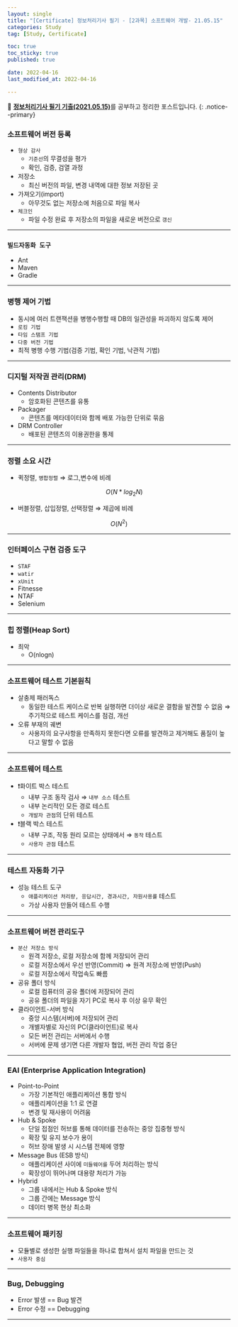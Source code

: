 ```yaml
---
layout: single
title: "[Certificate] 정보처리기사 필기 - [2과목] 소프트웨어 개발- 21.05.15"
categories: Study
tag: [Study, Certificate]

toc: true
toc_sticky: true
published: true

date: 2022-04-16
last_modified_at: 2022-04-16

---
```



📄 [**정보처리기사 필기 기출(2021.05.15)**](https://comcbt.com/xe/iz)를 공부하고 정리한 포스트입니다.
{: .notice--primary}

### 소프트웨어 버전 등록

- `형상 감사`
    - `기준선`의 무결성을 평가
    - 확인, 검증, 검열 과정
- 저장소
    - 최신 버전의 파일, 변경 내역에 대한 정보 저장된 곳
- 가져오기(import)
    - 아무것도 없는 저장소에 처음으로 파일 복사
- `체크인`
    - 파일 수정 완료 후 저장소의 파일을 새로운 버전으로 `갱신`

---

### `빌드자동화 도구`

- Ant
- Maven
- Gradle

---

### 병행 제어 기법

- 동시에 여러 트랜잭션을 병행수행할 때 DB의 일관성을 파괴하지 않도록 제어
- `로킹 기법`
- `타임 스탬프 기법`
- `다중 버전 기법`
- 최적 병행 수행 기법(검증 기법, 확인 기법, 낙관적 기법)

---

### 디지털 저작권 관리(DRM)

- Contents Distributor
    - 암호화된 콘텐츠를 유통
- Packager
    - 콘텐츠를 메타데이터와 함께 배포 가능한 단위로 묶음
- DRM Controller
    - 배포된 콘텐츠의 이용권한을 통제

---

### 정렬 소요 시간

- 퀵정렬, `병합정렬` ⇒ 로그,변수에 비례
    
    $$
    O(N*log_2N) 
    $$
    
- 버블정렬, 삽입정렬, 선택정렬  ⇒ 제곱에 비례

$$
O(N^2)
$$

---

### 인터페이스 구현 검증 도구

- `STAF`
- `watir`
- `xUnit`
- Fitnesse
- NTAF
- Selenium

---

### 힙 정렬(Heap Sort)

- 최악
    - O(nlogn)

---

### 소프트웨어 테스트 기본원칙

- 살충제 패러독스
    - 동일한 테스트 케이스로 반복 실행하면 더이상 새로운 결함을 발견할 수 없음 ⇒ 주기적으로 테스트 케이스를 점검, 개선
- 오류 부재의 궤변
    - 사용자의 요구사항을 만족하지 못한다면 오류를 발견하고 제거해도 품질이 높다고 말할 수 없음

---

### 소프트웨어 테스트

- ❗️화이트 박스 테스트
    - 내부 구조 동작 검사 ⇒ `내부 소스` 테스트
    - 내부 논리적인 모든 경로 테스트
    - `개발자 관점`의 단위 테스트
- ❗️블랙 박스 테스트
    - 내부 구조, 작동 원리 모르는 상태에서 ⇒ `동작` 테스트
    - `사용자 관점` 테스트

---

### 테스트 자동화 기구

- 성능 테스트 도구
    - `애플리케이션 처리량, 응답시간, 경과시간, 자원사용률` 테스트
    - 가상 사용자 만들어 테스트 수행

---

### 소프트웨어 버전 관리도구

- `분산 저장소 방식`
    - 원격 저장소, 로컬 저장소에 함께 저장되어 관리
    - 로컬 저장소에서 우선 반영(Commit) ⇒ 원격 저장소에 반영(Push)
    - 로컬 저장소에서 작업속도 빠름
- 공유 폴더 방식
    - 로컬 컴퓨터의 공유 폴더에 저장되어 관리
    - 공유 폴더의 파일을 자기 PC로 복사 후 이상 유무 확인
- 클라이언트-서버 방식
    - 중앙 시스템(서버)에 저장되어 관리
    - 개별자별로 자신의 PC(클라이언트)로 복사
    - 모든 버전 관리는 서버에서 수행
    - 서버에 문제 생기면 다른 개발자 협업, 버전 관리 작업 중단

---

### EAI (Enterprise Application Integration)

- Point-to-Point
    - 가장 기본적인 애플리케이션 통합 방식
    - 애플리케이션을 1:1 로 연결
    - 변경 및 재사용이 어려움
- Hub & Spoke
    - 단일 접점인 허브를 통해 데이터를 전송하는 중앙 집중형 방식
    - 확장 및 유지 보수가 용이
    - 허브 장애 발생 시 시스템 전체에 영향
- Message Bus (ESB 방식)
    - 애플리케이션 사이에 `미들웨어를` 두어 처리하는 방식
    - 확장성이 뛰어나며 대용량 처리가 가능
- Hybrid
    - 그룹 내에서는 Hub & Spoke 방식
    - 그룹 간에는 Message 방식
    - 데이터 병목 현상 최소화

---

### 소프트웨어 패키징

- 모듈별로 생성한 실행 파일들을 하나로 합쳐서 설치 파일을 만드는 것
- `사용자 중심`

---

### Bug, Debugging

- Error 발생 == Bug 발견
- Error 수정 == Debugging

---
